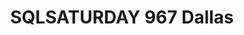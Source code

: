 ---
state: TX
region: DFW
title: SQLSATURDAY 967 Dallas
event_url: https://www.sqlsaturday.com/967/EventHome.aspx
start_date: 2020-06-20
cost: FREE or $15 with Lunch
topics: [ microsoft, mssql, dataai ]
---